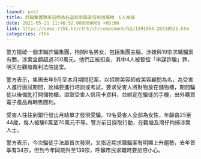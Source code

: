 ```yaml
---
layout: post
title: 詐騙集團聘美容師為名盜取求職者信用咭購物　6人被捕
date: 2021-05-21 11:46:52.000000000 +08:00
link: https://news.rthk.hk/rthk/ch/component/k2/1591954-20210521.htm
categories: rthk
---
```


警方搗破一個求職詐騙集團，拘捕6名男女，包括集團主腦，涉嫌與19宗求職騙案有關，涉案金額超過350萬元。他們正被扣查，其中4人被暫控「串謀詐騙」罪，明天在觀塘裁判法院提堂。

警方表示，集團去年9月至本月期間犯案，以招聘美容師或美容顧問為名，為受害人進行面試期間，訛稱要進行培訓或考試，要求受害人將財物放在儲物櫃，期間騙徒以後備匙打開儲物櫃，盜取受害人信用卡資料，並綁定在騙徒的手機，出外購買電子產品再轉售圖利。

受害人往往到銀行發出月結單才發現受騙，19名受害人全部為女性，年齡由25至44歲，每人被騙6萬至70萬元不等。警方前日採取行動，在觀塘及灣仔拘捕涉案人士。

警方表示，今次騙徒手法屬首次發現，又指近期求職騙案有明顯上升趨勢，去年首季有34宗，但到今年同期升至139宗，呼籲市民求職時要加倍小心。
